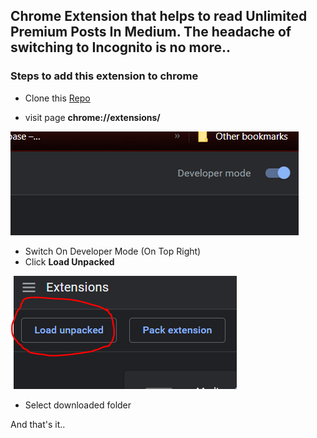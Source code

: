 ## **Chrome Extension** that helps to read **Unlimited Premium** Posts In Medium. The headache of switching to Incognito is no more..


### Steps to add this extension to chrome

* Clone this [Repo](https://github.com/RajasekharGuptha/Medium-Freeifier)
+ visit page **chrome://extensions/** 

![Developer Mode](/assets/images/developermodetoggle.png)
+ Switch On Developer Mode (On Top Right)
+ Click **Load Unpacked**  

![load unpacked](/assets/images/loadUnpacked.png)
+ Select downloaded folder  

And that's it..
